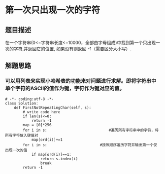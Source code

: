 # 第一次只出现一次的字符
## 题目描述
在一个字符串(0<=字符串长度<=10000，全部由字母组成)中找到第一个只出现一次的字符,并返回它的位置, 如果没有则返回 -1（需要区分大小写）.
## 解题思路
### 可以用列表来实现小哈希表的功能来对问题进行求解。即将字符串中单个字符的ASCII的值作为键，字符作为键对应的值。
```
# -*- coding:utf-8 -*-
class Solution:
    def FirstNotRepeatingChar(self, s):
        # write code here
        if len(s)<=0:
            return -1
        map = [0]*256
        for i in s:                            #遍历所有字符串中的字符，将所有字符放入键值对
            map[ord(i)]+=1
        for i in s:                        #按照顺序遍历字符并输出第一个仅出现一次的值
            if map[ord(i)]==1:
                return s.index(i)
                break
        return -1
```
